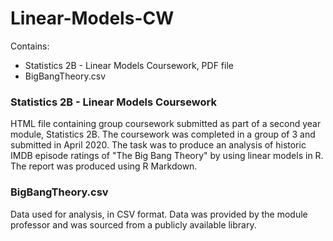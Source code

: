 # Linear-Models-CW

Contains:
- Statistics 2B - Linear Models Coursework, PDF file
- BigBangTheory.csv


### Statistics 2B - Linear Models Coursework

HTML file containing group coursework submitted as part of a second year module, Statistics 2B. The coursework was completed in a group of 3 and submitted in April 2020. The task was to produce an analysis of historic IMDB episode ratings of "The Big Bang Theory" by using linear models in R. The report was produced using R Markdown.


### BigBangTheory.csv

Data used for analysis, in CSV format. Data was provided by the module professor and was sourced from a publicly available library.
